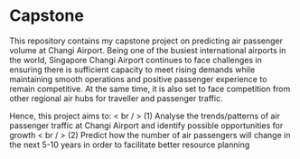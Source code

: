 # Capstone
This repository contains my capstone project on predicting air passenger volume at Changi Airport. 
Being one of the busiest international airports in the world, Singapore Changi Airport continues to face challenges in ensuring there is sufficient capacity to meet rising demands while maintaining smooth operations and positive passenger experience to remain competitive. At the same time, it is also set to face competition from other regional air hubs for traveller and passenger traffic.

Hence, this project aims to: < br / >
(1) Analyse the trends/patterns of air passenger traffic at Changi Airport and identify possible opportunities for growth < br / >
(2) Predict how the number of air passengers will change in the next 5-10 years in order to facilitate better resource planning

